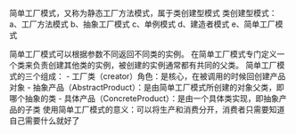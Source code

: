 简单工厂模式，又称为静态工厂方法模式，属于类创建型模式
类创建型模式：
    a、工厂方法模式
    b、抽象工厂模式
    c、单例模式
    d、建造者模式
    e、简单工厂模式
    
简单工厂模式可以根据参数不同返回不同类的实例。
在简单工厂模式专门定义一个类来负责创建其他类的实例，被创建的实例通常都有共同的父类。
简单工厂模式的三个组成：
	- 工厂类（creator）角色：是核心，在被调用的时候回创建产品对象
	- 抽象产品（AbstractProduct）：是由简单工厂模式所创建的对象父类，即哪个抽象的类
	- 具体产品（ConcreteProduct）：是由一个具体类实现，即抽象产品的子类
使用简单工厂模式的意义：可以将生产和消费分开，消费者只需要知道自己需要什么就好了
